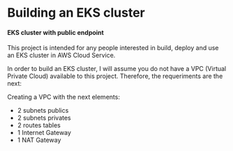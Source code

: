 # Building an EKS cluster
#### EKS cluster with public endpoint

This project is intended for any people interested in build, deploy and use an EKS cluster in AWS Cloud Service.  

In order to build an EKS cluster, I will assume you do not have a VPC (Virtual Private Cloud) available to this project. Therefore, the requeriments are the next:

Creating a VPC with the next elements:

- 2 subnets publics
- 2 subnets privates
- 2 routes tables
- 1 Internet Gateway
- 1 NAT Gateway
